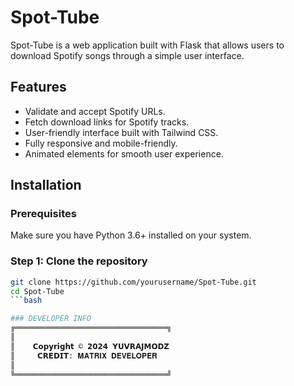# Spot-Tube

Spot-Tube is a web application built with Flask that allows users to download Spotify songs through a simple user interface.

## Features
- Validate and accept Spotify URLs.
- Fetch download links for Spotify tracks.
- User-friendly interface built with Tailwind CSS.
- Fully responsive and mobile-friendly.
- Animated elements for smooth user experience.

## Installation

### Prerequisites
Make sure you have Python 3.6+ installed on your system.

### Step 1: Clone the repository
```bash
git clone https://github.com/yourusername/Spot-Tube.git
cd Spot-Tube
```bash

### DEVELOPER INFO
╔══════════════════════════════════╗
║                                             
║    𝗖𝗼𝗽𝘆𝗿𝗶𝗴𝗵𝘁 © 𝟮𝟬𝟮𝟰 𝗬𝗨𝗩𝗥𝗔𝗝𝗠𝗢𝗗𝗭     
║     𝗖𝗥𝗘𝗗𝗜𝗧: 𝐌𝐀𝐓𝐑𝐈𝐗 𝐃𝐄𝐕𝐄𝐋𝐎𝐏𝐄𝐑      
║                                            
╚══════════════════════════════════╝
